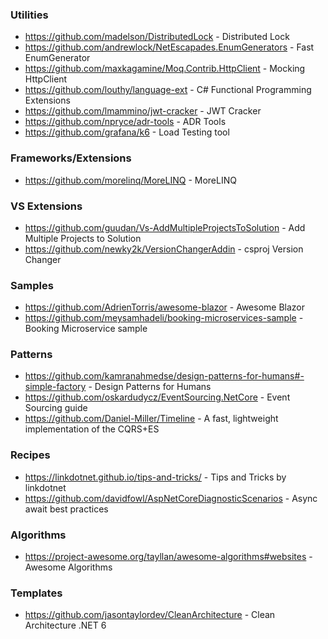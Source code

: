 ### Utilities
 - https://github.com/madelson/DistributedLock - Distributed Lock
 - https://github.com/andrewlock/NetEscapades.EnumGenerators - Fast EnumGenerator
 - https://github.com/maxkagamine/Moq.Contrib.HttpClient - Mocking HttpClient
 - https://github.com/louthy/language-ext - C# Functional Programming Extensions
 - https://github.com/lmammino/jwt-cracker - JWT Cracker
 - https://github.com/npryce/adr-tools - ADR Tools
 - https://github.com/grafana/k6 - Load Testing tool
### Frameworks/Extensions
 - https://github.com/morelinq/MoreLINQ - MoreLINQ
### VS Extensions
- https://github.com/guudan/Vs-AddMultipleProjectsToSolution - Add Multiple Projects to Solution
- https://github.com/newky2k/VersionChangerAddin - csproj Version Changer
### Samples
- https://github.com/AdrienTorris/awesome-blazor - Awesome Blazor
- https://github.com/meysamhadeli/booking-microservices-sample - Booking Microservice sample
### Patterns
- https://github.com/kamranahmedse/design-patterns-for-humans#-simple-factory - Design Patterns for Humans
- https://github.com/oskardudycz/EventSourcing.NetCore - Event Sourcing guide
- https://github.com/Daniel-Miller/Timeline - A fast, lightweight implementation of the CQRS+ES 
### Recipes
- https://linkdotnet.github.io/tips-and-tricks/ - Tips and Tricks by linkdotnet
- https://github.com/davidfowl/AspNetCoreDiagnosticScenarios - Async await best practices
### Algorithms
- https://project-awesome.org/tayllan/awesome-algorithms#websites - Awesome Algorithms
### Templates
- https://github.com/jasontaylordev/CleanArchitecture - Clean Architecture .NET 6



<!--
**devbrsa/devbrsa** is a ✨ _special_ ✨ repository because its `README.md` (this file) appears on your GitHub profile.

Here are some ideas to get you started:

- 🔭 I’m currently working on ...
- 🌱 I’m currently learning ...
- 👯 I’m looking to collaborate on ...
- 🤔 I’m looking for help with ...
- 💬 Ask me about ...
- 📫 How to reach me: ...
- 😄 Pronouns: ...
- ⚡ Fun fact: ...

- Can you simplify your code?
- Can you make any parts reusable?
- How are you handling edge cases?
- Are your functions or classes too big?
- How readable is it? Do you need comments?
- Is it consistent with the rest of the code base?
-->

